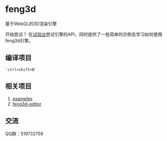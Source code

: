 # feng3d
基于WebGL的3D渲染引擎

开始尝试？ 在[试验台](http://h5.feng3d.com/examples/index.html)尝试引擎的API，同时提供了一些简单的示例去学习如何使用feng3d引擎。

## 编译项目

    `ctrl+shift+B`

## 相关项目

1. [examples](https://github.com/feng3dTS/examples)
1. [feng3d-editor](https://github.com/feng3dTS/feng3d-editor)

## 交流
QQ群：519732759